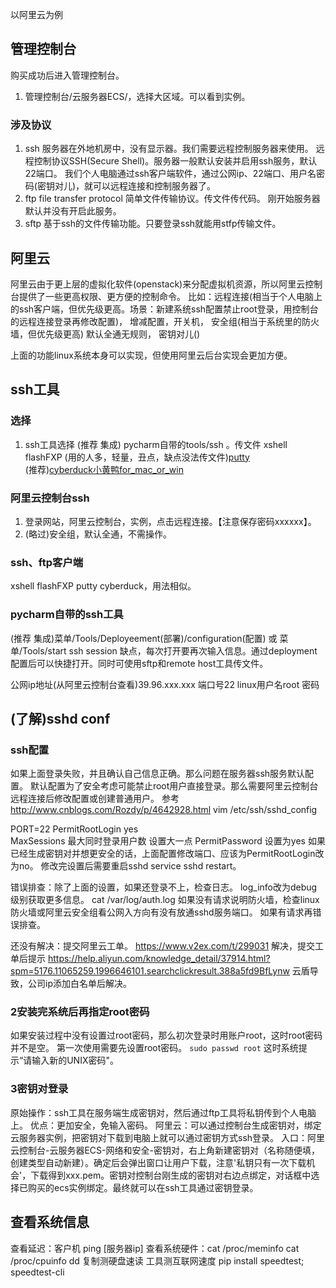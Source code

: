 以阿里云为例
## 管理控制台
购买成功后进入管理控制台。
1.  管理控制台/云服务器ECS/，选择大区域。可以看到实例。
### 涉及协议
1. ssh
服务器在外地机房中，没有显示器。我们需要远程控制服务器来使用。
远程控制协议SSH(Secure Shell)。服务器一般默认安装并启用ssh服务，默认22端口。
我们个人电脑通过ssh客户端软件，通过公网ip、22端口、用户名密码(密钥对儿)，就可以远程连接和控制服务器了。
2. ftp 
file transfer protocol 简单文件传输协议。传文件传代码。 刚开始服务器默认并没有开启此服务。
3. sftp
基于ssh的文件传输功能。只要登录ssh就能用stfp传输文件。

## 阿里云
阿里云由于更上层的虚拟化软件(openstack)来分配虚拟机资源，所以阿里云控制台提供了一些更高权限、更方便的控制命令。
比如：远程连接(相当于个人电脑上的ssh客户端，但优先级更高。场景：新建系统ssh配置禁止root登录，用控制台的远程连接登录再修改配置)，
增减配置，开关机，
安全组(相当于系统里的防火墙，但优先级更高) 默认全通无规则，
密钥对儿()

上面的功能linux系统本身可以实现，但使用阿里云后台实现会更加方便。

## ssh工具
### 选择

1. ssh工具选择
(推荐 集成) pycharm自带的tools/ssh  。传文件
xshell flashFXP
(用的人多，轻量，丑点，缺点没法传文件)[putty](https://www.chiark.greenend.org.uk/~sgtatham/putty/)  
(推荐)[cyberduck小黄鸭for_mac_or_win](https://cyberduck.en.softonic.com/)
### 阿里云控制台ssh
1. 登录网站，阿里云控制台，实例，点击远程连接。【注意保存密码xxxxxx】。
2. (略过)安全组，默认全通，不需操作。
### ssh、ftp客户端
xshell flashFXP putty cyberduck，用法相似。
### pycharm自带的ssh工具
(推荐 集成)菜单/Tools/Deployeement(部署)/configuration(配置)   或 菜单/Tools/start ssh session 
缺点，每次打开要再次输入信息。通过deployment配置后可以快捷打开。同时可使用sftp和remote host工具传文件。

公网ip地址(从阿里云控制台查看)39.96.xxx.xxx  端口号22  linux用户名root 密码


## (了解)sshd conf
### ssh配置
如果上面登录失败，并且确认自己信息正确。那么问题在服务器ssh服务默认配置。
默认配置为了安全考虑可能禁止root用户直接登录。那么需要阿里云控制台远程连接后修改配置或创建普通用户。
参考 http://www.cnblogs.com/Rozdy/p/4642928.html
vim /etc/ssh/sshd_config

PORT=22
PermitRootLogin  yes  
MaxSessions  最大同时登录用户数  设置大一点
PermitPassword  设置为yes
如果已经生成密钥对并想更安全的话，上面配置修改端口、应该为PermitRootLogin改为no。
修改完设置后需要重启sshd   service sshd restart。

错误排查：除了上面的设置，如果还登录不上，检查日志。
log_info改为debug级别获取更多信息。
cat /var/log/auth.log 
如果没有请求说明防火墙，检查linux防火墙或阿里云安全组看公网入方向有没有放通sshd服务端口。
如果有请求再错误排查。

还没有解决：提交阿里云工单。
https://www.v2ex.com/t/299031
解决，提交工单后提示 https://help.aliyun.com/knowledge_detail/37914.html?spm=5176.11065259.1996646101.searchclickresult.388a5fd9BfLynw  云盾导致，公司ip添加白名单后解决。

### 2安装完系统后再指定root密码
如果安装过程中没有设置过root密码，那么初次登录时用账户root，这时root密码并不是空。
第一次使用需要先设置root密码。
`sudo passwd root`
这时系统提示“请输入新的UNIX密码"。
### 3密钥对登录
原始操作：ssh工具在服务端生成密钥对，然后通过ftp工具将私钥传到个人电脑上。
优点：更加安全，免输入密码。
阿里云：可以通过控制台生成密钥对，绑定云服务器实例，把密钥对下载到电脑上就可以通过密钥方式ssh登录。
入口：阿里云控制台-云服务器ECS-网络和安全-密钥对，右上角新建密钥对（名称随便填，创建类型自动新建）。确定后会弹出窗口让用户下载，注意'私钥只有一次下载机会'，下载得到xxx.pem。密钥对控制台刚生成的密钥对右边点绑定，对话框中选择已购买的ecs实例绑定。最终就可以在ssh工具通过密钥登录。


## 查看系统信息
查看延迟：客户机 ping [服务器ip]
查看系统硬件：cat /proc/meminfo
cat /proc/cpuinfo
dd 复制测硬盘速读
工具测互联网速度 pip install speedtest; speedtest-cli
